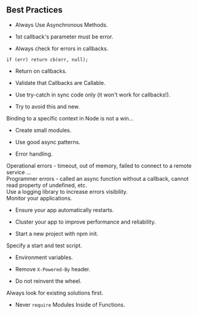 Best Practices
-

* Always Use Asynchronous Methods.

* 1st callback's parameter must be error.

* Always check for errors in callbacks.

`if (err) return cb(err, null);`

* Return on callbacks.

* Validate that Callbacks are Callable.

* Use try-catch in sync code only (it won't work for callbacks!).

* Try to avoid this and new.

Binding to a specific context in Node is not a win...

* Create small modules.

* Use good async patterns.

* Error handling.

Operational errors - timeout, out of memory, failed to connect to a remote service ...<br>
Programmer errors - called an async function without a callback, cannot read property of undefined, etc.<br>
Use a logging library to increase errors visibility.<br>
Monitor your applications.<br>

* Ensure your app automatically restarts.

* Cluster your app to improve performance and reliability.

* Start a new project with npm init.

Specify a start and test script.

* Environment variables.

* Remove `X-Powered-By` header.

* Do not reinvent the wheel.

Always look for existing solutions first.

* Never `require` Modules Inside of Functions.
